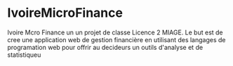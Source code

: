# IvoireMicroFinance
Ivoire Mcro Finance un un projet de classe Licence 2 MIAGE. Le but est de cree une application web de gestion financière en utilisant des langages de programation web pour offrir au decideurs un outils d'analyse et de statistiqueu
